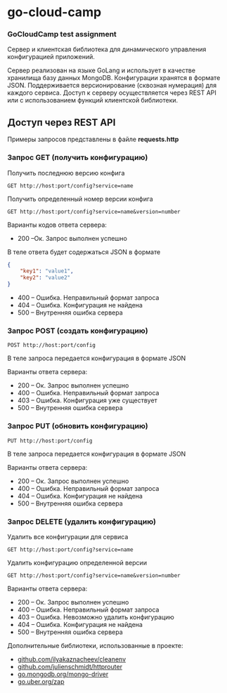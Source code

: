 # go-cloud-camp

### GoCloudCamp test assignment

Сервер и клиентская библиотека для динамического управления конфигурацией приложений.

Сервер реализован на языке GoLang и использует в качестве хранилища базу данных MongoDB. Конфигурации хранятся в формате JSON. Поддерживается версионирование (сквозная нумерация) для каждого сервиса. Доступ к серверу осуществляется через REST API или с использованием функций клиентской библиотеки.

## Доступ через REST API

Примеры запросов представлены в файле **requests.http**

### Запрос GET (получить конфигурацию)

Получить последнюю версию конфига

```
GET http://host:port/config?service=name
```

Получить определенный номер версии конфига

```
GET http://host:port/config?service=name&version=number
```

Варианты кодов ответа сервера:

- 200 –Ок. Запрос выполнен успешно

В теле ответа будет содержаться JSON в формате

```json
{
	"key1": "value1",
	"key2": "value2"
}
```

- 400 – Ошибка. Неправильный формат запроса
- 404 – Ошибка. Конфигурация не найдена
- 500 – Внутренняя ошибка сервера

### Запрос POST (создать конфигурацию)

```
POST http://host:port/config
```

В теле запроса передается конфигурация в формате JSON

Варианты ответа сервера:

- 200 – Ок. Запрос выполнен успешно
- 400 – Ошибка. Неправильный формат запроса
- 403 – Ошибка. Конфигурация уже существует
- 500 – Внутренняя ошибка сервера

### Запрос PUT (обновить конфигурацию)

```
PUT http://host:port/config
```

В теле запроса передается конфигурация в формате JSON

Варианты ответа сервера:

- 200 – Ок. Запрос выполнен успешно
- 400 – Ошибка. Неправильный формат запроса
- 404 – Ошибка. Конфигурация не найдена
- 500 – Внутренняя ошибка сервера

### Запрос DELETE (удалить конфигурацию)

Удалить все конфигурации для сервиса

```
GET http://host:port/config?service=name
```

Удалить конфигурацию определенной версии

```
GET http://host:port/config?service=name&version=number
```

Варианты ответа сервера:

- 200 – Ок. Запрос выполнен успешно
- 400 – Ошибка. Неправильный формат запроса
- 403 – Ошибка. Невозможно удалить конфигурацию
- 404 – Ошибка. Конфигурация не найдена
- 500 – Внутренняя ошибка сервера

Дополнительные библиотеки, использованные в проекте:

- [github.com/ilyakaznacheev/cleanenv](github.com/ilyakaznacheev/cleanenv)
- [github.com/julienschmidt/httprouter](github.com/julienschmidt/httprouter)
- [go.mongodb.org/mongo-driver](go.mongodb.org/mongo-driver)
- [go.uber.org/zap](go.uber.org/zap)
